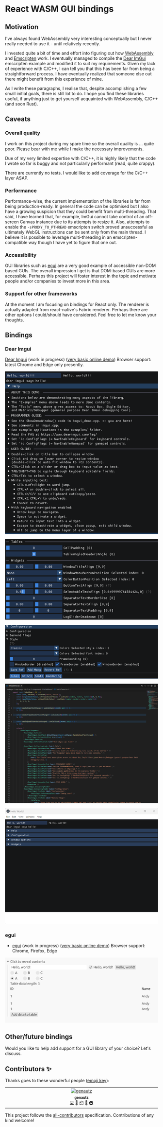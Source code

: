 # React WASM GUI bindings

## Motivation

I've always found WebAssembly very interesting conceptually but I never really needed to use it - until relatively recently.

I invested quite a bit of time and effort into figuring out how [WebAssembly](https://webassembly.org/) and [Emscripten](https://emscripten.org/index.html) work. I eventually managed to compile the [Dear ImGui](https://github.com/ocornut/imgui) emscripten example and modified it to suit my requirements. Given my lack of experience with C/C++, I can tell you that this has been far from being a straightforward process. I have eventually realized that someone else out there might benefit from this experience of mine.

As I write these paragraphs, I realise that, despite accomplishing a few small initial goals, there is still lot to do. I hope you find these libraries useful, if anything just to get yourself acquainted with WebAssembly, C/C++ (and soon Rust).

## Caveats

### Overall quality

I work on this project during my spare time so the overall quality is ... quite poor. Please bear with me while I make the necessary improvements.

Due of my very limited expertise with C/C++, it is highly likely that the code I wrote so far is buggy and not particularly performant (read, quite crappy).

There are currently no tests. I would like to add coverage for the C/C++ layer ASAP.

### Performance

Performance-wise, the current implementation of the libraries is far from being production-ready. In general the code can be optimised but I also have a growing suspicion that they could benefit from multi-threading. That said, I have learned that, for example, ImGui cannot take control of an off-screen Canvas instance due to its attempts to resize it. Also, attempts to enable the `-sPROXY_TO_PTHREAD` emscripten switch proved unsuccessful as ultimately WebGL instructions can be sent only from the main thread. I believe it is possible to leverage multi-threading in an emscripten-compatible way though I have yet to figure that one out.

### Accessibility

GUI libraries such as [egui](https://github.com/emilk/egui) are a very good example of accessible non-DOM based GUIs. The overall impression I get is that DOM-based GUIs are more accessible. Perhaps this project will foster interest in the topic and motivate people and/or companies to invest more in this area.

### Support for other frameworks

At the moment I am focusing on bindings for React only. The renderer is actually adapted from react-native's Fabric renderer.
Perhaps there are other options I could/should have considered. Feel free to let me know your thoughts.

## Bindings

### Dear Imgui

[Dear Imgui](https://github.com/andreamancuso/react-wasm/tree/main/packages/dear-imgui) (work in progress) ([very basic online demo](https://andreamancuso.github.io/react-wasm/dear-imgui)) Browser support: latest Chrome and Edge only presently.

![React Dear Imgui screenshot 1](/screenshots/dear-imgui/react-wasm-dear-imgui-s1.png?raw=true)

![React Dear Imgui screenshot 2](/screenshots/dear-imgui/react-wasm-dear-imgui-s0.png?raw=true)

![React Dear Imgui screenshot 3](/screenshots/dear-imgui/react-wasm-dear-imgui-s2.png?raw=true)

![React Dear Imgui screenshot 4](/screenshots/dear-imgui/screenshot-react-wasm-dear-imgui-sample-code.png?raw=true)

![React Dear Imgui Electron demo](/screenshots/dear-imgui/electron-demo.png?raw=true)

### egui

-   [egui](https://github.com/andreamancuso/react-wasm/tree/main/packages/egui) (work in progress) ([very basic online demo](https://andreamancuso.github.io/react-wasm/egui)) Browser support: Chrome, Firefox, Edge

![egui hello world](/screenshots/egui/egui-hello-world.png?raw=true)

## Other/future bindings

Would you like to help add support for a GUI library of your choice? Let's discuss.

## Contributors ✨

Thanks goes to these wonderful people ([emoji key](https://allcontributors.org/docs/en/emoji-key)):

<!-- ALL-CONTRIBUTORS-LIST:START - Do not remove or modify this section -->
<!-- prettier-ignore-start -->
<!-- markdownlint-disable -->
<table>
  <tbody>
    <tr>
      <td align="center" valign="top" width="14.28%"><a href="https://github.com/genautz"><img src="https://avatars.githubusercontent.com/u/89743955?v=4?s=100" width="100px;" alt="genautz"/><br /><sub><b>genautz</b></sub></a><br /><a href="https://github.com/andreamancuso/react-wasm/commits?author=genautz" title="Code">💻</a> <a href="https://github.com/andreamancuso/react-wasm/commits?author=genautz" title="Documentation">📖</a> <a href="#platform-genautz" title="Packaging/porting to new platform">📦</a> <a href="#tool-genautz" title="Tools">🔧</a> <a href="#infra-genautz" title="Infrastructure (Hosting, Build-Tools, etc)">🚇</a></td>
    </tr>
  </tbody>
</table>

<!-- markdownlint-restore -->
<!-- prettier-ignore-end -->

<!-- ALL-CONTRIBUTORS-LIST:END -->

This project follows the [all-contributors](https://github.com/all-contributors/all-contributors) specification. Contributions of any kind welcome!
